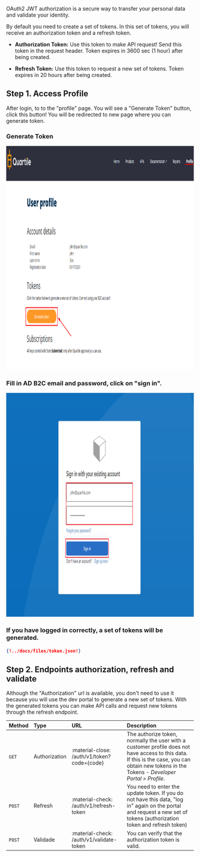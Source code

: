 OAuth2 JWT authorization is a secure way to transfer your personal data and validate your identity.

By default you need to create a set of tokens. In this set of tokens, you will receive an authorization token and a refresh token.

* __Authorization Token:__ Use this token to make API request! Send this token in the request header. Token expires in 3600 sec (1 hour) after being created.

* __Refresh Token:__ Use this token to request a new set of tokens. Token expires in 20 hours after being created.



## Step 1. Access Profile

After login, to to the "profile" page. You will see a "Generate Token" button, click this button! You will be redirected to new page where you can generate token.

### Generate Token
<p align="center">
    <img src="/img/token_00.png" width="1366" height="600" alt="Login Screen">
</p>


### Fill in AD B2C email and password, click on "sign in".
<p align="center">
    <img src="/img/token_01.png" width="1366" height="600" alt="Login Screen">
</p>


### If you have logged in correctly, a set of tokens will be generated.

```JSON
{!../docs/files/token.json!}
```

## Step 2. Endpoints authorization, refresh and validate

Although the "Authorization" url is available, you don't need to use it because you will use the dev portal to generate a new set of tokens. With the generated tokens you can make API calls and request new tokens through the refresh endpoint.


| __Method__ | __Type__ | __URL__ | __Description__ |
| :------------- |:------------- | :------------- | :------------- |
| `GET` | Authorization | :material-close: /auth/v1/token?code={code} | The authorize token, normally the user with a customer profile does not have access to this data. If this is the case, you can obtain new tokens in the Tokens - *Developer Portal > Profile*.  |
| `POST` | Refresh | :material-check: /auth/v1/refresh-token | You need to enter the update token. If you do not have this data, "log in" again on the portal and request a new set of tokens (authorization token and refresh token) |
| `POST` | Validade | :material-check: /auth/v1/validate-token | You can verify that the authorization token is valid. |